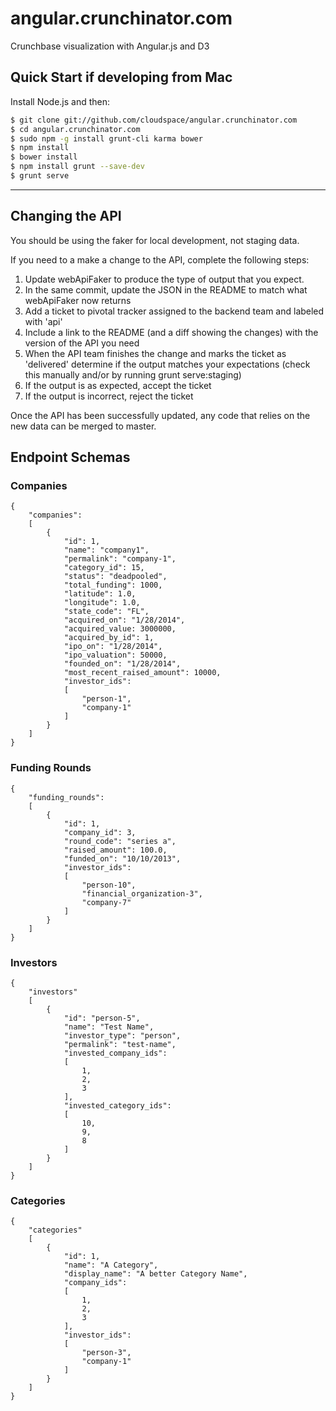 # angular.crunchinator.com

Crunchbase visualization with Angular.js and D3

## Quick Start if developing from Mac

Install Node.js and then:

```sh
$ git clone git://github.com/cloudspace/angular.crunchinator.com
$ cd angular.crunchinator.com
$ sudo npm -g install grunt-cli karma bower
$ npm install
$ bower install
$ npm install grunt --save-dev
$ grunt serve
```
---

## Changing the API

You should be using the faker for local development, not staging data.

If you need to a make a change to the API, complete the following steps:
 1. Update webApiFaker to produce the type of output that you expect.
 1. In the same commit, update the JSON in the README to match what webApiFaker now returns
 1. Add a ticket to pivotal tracker assigned to the backend team and labeled with 'api' 
 1. Include a link to the README (and a diff showing the changes) with the version of the API you need
 1. When the API team finishes the change and marks the ticket as 'delivered' determine if the output matches your expectations (check this manually and/or by running grunt serve:staging)
 1. If the output is as expected, accept the ticket
 1. If the output is incorrect, reject the ticket 

Once the API has been successfully updated, any code that relies on the new data can be merged to master.

## Endpoint Schemas

### Companies
    {
        "companies":
        [
            {
                "id": 1,
                "name": "company1",
                "permalink": "company-1",
                "category_id": 15,
                "status": "deadpooled",
                "total_funding": 1000,
                "latitude": 1.0,
                "longitude": 1.0,
                "state_code": "FL",
                "acquired_on": "1/28/2014",
                "acquired_value: 3000000,
                "acquired_by_id": 1,
                "ipo_on": "1/28/2014",
                "ipo_valuation": 50000,
                "founded_on": "1/28/2014",
                "most_recent_raised_amount": 10000,
                "investor_ids":
                [
                    "person-1",
                    "company-1"
                ]
            }
        ]
    }


### Funding Rounds
    {
        "funding_rounds":
        [
            {
                "id": 1,
                "company_id": 3,
                "round_code": "series a",
                "raised_amount": 100.0,
                "funded_on": "10/10/2013",
                "investor_ids":
                [
                    "person-10",
                    "financial_organization-3",
                    "company-7"
                ]
            }
        ]
    }

### Investors
    {
        "investors"
        [
            {
                "id": "person-5",
                "name": "Test Name",
                "investor_type": "person",
                "permalink": "test-name",
                "invested_company_ids":
                [
                    1,
                    2,
                    3
                ],
                "invested_category_ids":
                [
                    10,
                    9,
                    8
                ]
            }
        ]
    }

### Categories
    {
        "categories"
        [
            {
                "id": 1,
                "name": "A Category",
                "display_name": "A better Category Name",
                "company_ids":
                [
                    1,
                    2,
                    3
                ],
                "investor_ids":
                [
                    "person-3",
                    "company-1"
                ]
            }
        ]
    }
